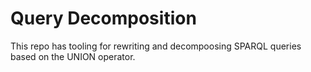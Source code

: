 # Query Decomposition

This repo has tooling for rewriting and decompoosing SPARQL queries based on the UNION operator.